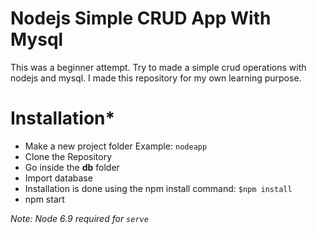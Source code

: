 # Nodejs Simple CRUD App With Mysql

This was a beginner attempt. Try to made a simple crud operations with nodejs and mysql. I made this repository for my own learning purpose.




# Installation*

* Make a new project folder Example: ``nodeapp``
* Clone the Repository
* Go inside the **db** folder
* Import database
* Installation is done using the npm install command: ``$npm install``
* npm start



*Note: Node 6.9 required for ``serve``*